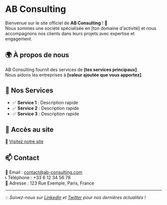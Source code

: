 # AB Consulting

Bienvenue sur le site officiel de **AB Consulting** ! 🚀  
Nous sommes une société spécialisée en [ton domaine d'activité] et nous accompagnons nos clients dans leurs projets avec expertise et engagement.

## 🌍 À propos de nous
AB Consulting fournit des services de **[tes services principaux]**.  
Nous aidons les entreprises à **[valeur ajoutée que vous apportez]**.

## 📌 Nos Services
- ✅ **Service 1** : Description rapide  
- ✅ **Service 2** : Description rapide  
- ✅ **Service 3** : Description rapide  

## 🚀 Accès au site
🔗 [Visitez notre site](https://ton-utilisateur.github.io/AB-Consulting/)  

## 📫 Contact
📧 Email : contact@ab-consulting.com  
📞 Téléphone : +33 6 12 34 56 78  
📍 Adresse : 123 Rue Exemple, Paris, France  

---

💡 *Suivez-nous sur [LinkedIn](#) et [Twitter](#) pour nos dernières actualités !*

